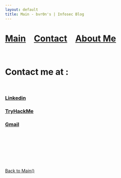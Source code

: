 ```yaml
---
layout: default
title: Main - bvr0n's | Infosec Blog
---
```


# [Main](./index.md) &nbsp;&nbsp;   [Contact](./contact.md) &nbsp;&nbsp; [About Me](./aboutme.md) <br>

<br>


# Contact me at :
<br>

### [Linkedin](https://www.linkedin.com/in/taha-el-ghadraoui-5921771a5/)

### [TryHackMe](https://tryhackme.com/p/bvr0n)

### [Gmail](elghadtaha@gmail.com)


<br>
<br>
<br>
<br>
<br>
<br>

[Back to Main()](./index.md)

<br>

